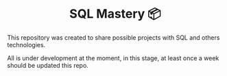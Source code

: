 <h1 align="center">SQL Mastery 📦</h1>

This repository was created to share possible projects with SQL and others technologies.

All is under development at the moment, in this stage, at least once a week should be updated this repo.
